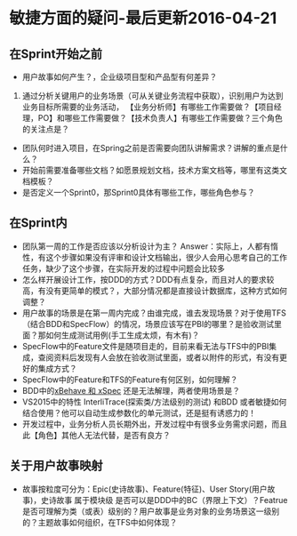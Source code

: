 ﻿# 敏捷方面的疑问-最后更新2016-04-21

## 在Sprint开始之前
 * 用户故事如何产生？，企业级项目型和产品型有何差异？
 1. 通过分析关键用户的业务场景（可从关键业务流程中获取），识别用户为达到业务目标所需要的业务活动，
 【业务分析师】有哪些工作需要做？【项目经理，PO】和哪些工作需要做？【技术负责人】有哪些工作需要做？三个角色的关注点是？
 * 团队何时进入项目，在Spring之前是否需要向团队讲解需求？讲解的重点是什么？
 * 开始前需要准备哪些文档？如愿景规划文档，技术方案文档等，哪里有这类文档模板？
 * 是否定义一个Sprint0，那Sprint0具体有哪些工作，哪些角色参与？

## 在Sprint内
 * 团队第一周的工作是否应该以分析设计为主？
   Answer：实际上，人都有惰性，有这个步骤如果没有评审和设计文档输出，很少人会用心思考自己的工作任务，缺少了这个步骤，在实际开发的过程中问题会比较多
 * 怎么样开展设计工作，按DDD的方式？DDD有点复杂，而且对人的要求较高，有没有更简单的模式？，大部分情况都是直接设计数据库，这种方式如何调整？
 * 用户故事的场景是在第一周内完成？由谁完成，谁去发现场景？对于使用TFS（结合BDD和SpecFlow）的情况，场景应该写在PBI的哪里？是验收测试里面？那如何生成测试用例(手工生成太烦，有木有)？
 * SpecFlow中的Feature文件是随项目走的，目前来看无法与TFS中的PBI集成，查阅资料后发现有人会放在验收测试里面，或者以附件的形式，有没有更好的集成方式？
 * SpecFlow中的Feature和TFS的Feature有何区别，如何理解？
 * BDD中的[xBehave 和 xSpec](http://stackoverflow.com/questions/307895/what-is-the-most-mature-bdd-framework-for-net) 还是无法解理，两者使用场景是？
 * VS2015中的特性 InterliTrace(探索类/方法级别的测试) 和BDD 或者敏捷如何结合使用？他可以自动生成参数化的单元测试，还是挺有诱惑力的！
 * 开发过程中，业务分析人员长期外出，开发过程中有很多业务需求问题，而且此【角色】其他人无法代替，是否有良方？

## 关于用户故事映射
 * 故事按粒度可分为：Epic(史诗故事)、Feature(特征)、User Story(用户故事)，史诗故事 属于模块级 是否可以是DDD中的BC（界限上下文）？Featrue是否可理解为类（或表）级别的？用户故事是业务对象的业务场景这一级别的？主题故事如何组织，在TFS中如何体现？